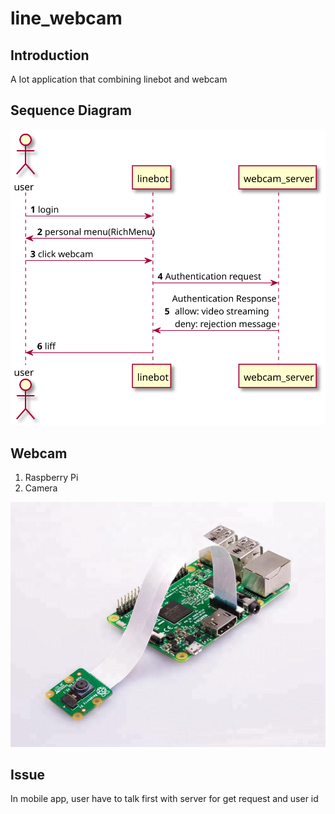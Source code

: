 # line_webcam

## Introduction

A Iot application that combining linebot and webcam

## Sequence Diagram
<img src="content/SequenceDiagram.svg">

## Webcam
1. Raspberry Pi
2. Camera
   
<img src="content/webcam.jpg">

## Issue
In mobile app, user have to talk first with server for get request and user id